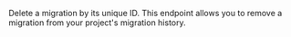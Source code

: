 Delete a migration by its unique ID. This endpoint allows you to remove a migration from your project's migration history. 